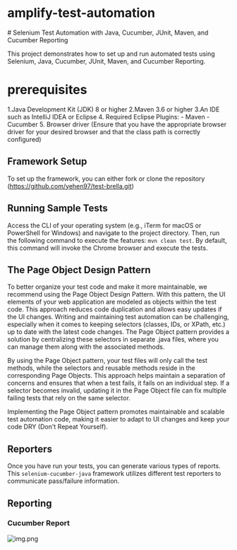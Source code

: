 ﻿# amplify-test-automation

﻿# Selenium Test Automation with Java, Cucumber, JUnit, Maven, and Cucumber Reporting

This project demonstrates how to set up and run automated tests using Selenium, Java, Cucumber, JUnit, Maven, and Cucumber Reporting.

# prerequisites
1.Java Development Kit (JDK) 8 or higher
2.Maven 3.6 or higher
3.An IDE such as IntelliJ IDEA or Eclipse
4. Required Eclipse Plugins:
    - Maven
    - Cucumber
5. Browser driver (Ensure that you have the appropriate browser driver for your desired browser and that the class path is correctly configured)

## Framework Setup

To set up the framework, you can either fork or clone the repository (https://github.com/yehen97/test-brella.git)

## Running Sample Tests

Access the CLI of your operating system (e.g., iTerm for macOS or PowerShell for Windows) and navigate to the project directory. Then, run the following command to execute the features: `mvn clean test`.
By default, this command will invoke the Chrome browser and execute the tests.

## The Page Object Design Pattern

To better organize your test code and make it more maintainable, we recommend using the Page Object Design Pattern. With this pattern, the UI elements of your web application are modeled as objects within the test code. This approach reduces code duplication and allows easy updates if the UI changes. Writing and maintaining test automation can be challenging, especially when it comes to keeping selectors (classes, IDs, or XPath, etc.) up to date with the latest code changes. The Page Object pattern provides a solution by centralizing these selectors in separate <pagename>.java files, where you can manage them along with the associated methods.

By using the Page Object pattern, your test files will only call the test methods, while the selectors and reusable methods reside in the corresponding Page Objects. This approach helps maintain a separation of concerns and ensures that when a test fails, it fails on an individual step. If a selector becomes invalid, updating it in the Page Object file can fix multiple failing tests that rely on the same selector.

Implementing the Page Object pattern promotes maintainable and scalable test automation code, making it easier to adapt to UI changes and keep your code DRY (Don't Repeat Yourself).


## Reporters

Once you have run your tests, you can generate various types of reports. This `selenium-cucumber-java` framework utilizes different test reporters to communicate pass/failure information.

## Reporting

### Cucumber Report

![img.png](img.png)
